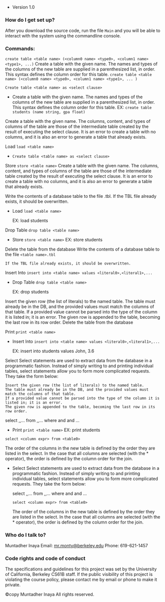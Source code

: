 * Version 1.0
 
 ### How do I get set up? ###
After you download the source code, run the file `Main` and you will be able to interact with the system using the commandline console.
 
 ### Commands: ###
`create table <table name> (<column0 name> <type0>, <column1 name> <type1>, ...)`
Create a table with the given name. The names and types of the columns of the new table are supplied in a parenthesized list, in order. 
This syntax defines the column order for this table.
`create table <table name> (<column0 name> <type0>, <column1 name> <type1>, ... )`
 
`Create table <table name> as <select clause>`
* Create a table with the given name. The names and types of the columns of the new table are supplied in a parenthesized list, in order. 
	This syntax defines the column order for this table.
	EX: `create table students (name string, gpa float)`
 
Create a table with the given name. The columns, content, and types of columns of the table are those of the intermediate table created by the result of executing the select clause.
It is an error to create a table with no columns, and it is also an error to generate a table that already exists.
 
Load
`load <table name>`
* `Create table <table name> as <select clause>`
 
Store
`store <table name>`
	Create a table with the given name. The columns, content, and types of columns of the table are those of the intermediate table created by the result of executing the select clause.
	It is an error to create a table with no columns, and it is also an error to generate a table that already exists.
 
Write the contents of a database table to the file <table name>.tbl.
If the TBL file already exists, it should be overwritten.
* Load
	`load <table name>`
	
	EX: load students 
 
Drop Table
`drop table <table name>`
* Store
	`store <table name>`
	EX: store students
 
Delete the table from the database
	Write the contents of a database table to the file `<table name>.tbl`
	
	If the TBL file already exists, it should be overwritten.
 
Insert Into
`insert into <table name> values <literal0>,<literal1>,...`
* Drop Table
	`drop table <table name>`
	
	EX: drop students
 
Insert the given row (the list of literals) to the named table. 
The table must already be in the DB, and the provided values must match the columns of that table. 
If a provided value cannot be parsed into the type of the column it is listed in; it is an error. 
The given row is appended to the table, becoming the last row in its row order.
	Delete the table from the database
 
Print
`print <table name>`
* Insert Into
	`insert into <table name> values <literal0>,<literal1>,...`
	
	EX: insert into students values John, 3.6
 
Select
Select statements are used to extract data from the database in a programmatic fashion. 
Instead of simply writing to and printing individual tables, select statements allow you to form more complicated requests. 
They take the form below:
	
	Insert the given row (the list of literals) to the named table. 
	The table must already be in the DB, and the provided values must match the columns of that table. 
	If a provided value cannot be parsed into the type of the column it is listed in; it is an error. 
	The given row is appended to the table, becoming the last row in its row order.
 
select <column expr0>,<column expr1>,... from <table0>,<table1>,... where <cond0> and <cond1> and ...
* Print
	`print <table name>`
	EX: print students
 
`select <column expr> from <table0>`
 
The order of the columns in the new table is defined by the order they are listed in the select.
In the case that all columns are selected (with the * operator), the order is defined by the column order for the join.
* Select
	Select statements are used to extract data from the database in a programmatic fashion. 
	Instead of simply writing to and printing individual tables, select statements allow you to form more complicated requests. 
	They take the form below:

	select <column expr0>,<column expr1>,... from <table0>,<table1>,... where <cond0> and <cond1> and ...

	
	`select <column expr> from <table0>`

	The order of the columns in the new table is defined by the order they are listed in the select.
	In the case that all columns are selected (with the * operator), the order is defined by the column order for the join.
 
 ### Who do I talk to? ###
 
 Muntadher Inaya
 Email: mr.monty@berkeley.edu
 Phone: 619-621-1457
 
 ### Code rights and code of conduct ###
 
 The specifications and guidelines for this project was set by the University of California, Berkeley CS61B staff.
 If the public visibility of this project is violating the course policy, please contact me by email or phone to make it
 private.
 
©copy Muntadher Inaya All rights reserved.
